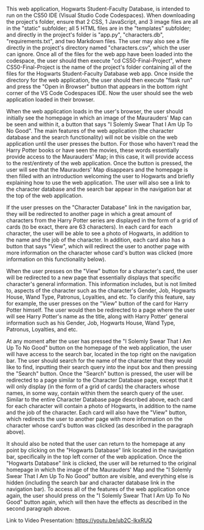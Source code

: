 This web application, Hogwarts Student-Faculty Database, is intended to run on the CS50 IDE (Visual Studio Code Codespaces). When downloading the project's folder, ensure that 2 CSS, 1 JavaScript, and 3 image files are all in the "static" subfolder; all 5 HTML files are in the "templates" subfolder; and directly in the project's folder is "app.py", "characters.db", "requirements.txt", and two Markdown files. The user may also see a file directly in the project's directory named "characters.csv", which the user can ignore. Once all of the files for the web app have been loaded into the codespace, the user should then execute "cd CS50-Final-Project", where CS50-Final-Project is the name of the project's folder containing all of the files for the Hogwarts Student-Faculty Database web app. Once inside the directory for the web application, the user should then execute "flask run" and press the "Open in Browser" button that appears in the bottom right corner of the VS Code Codespaces IDE. Now the user should see the web application loaded in their browser.


When the web application loads in the user's browser, the user should initially see the homepage in which an image of the Maurauders' Map can be seen and within it, a button that says "I Solemly Swear That I Am Up To No Good". The main features of the web application (the character database and the search functionality) will not be visible on the web application until the user presses the button. For those who haven't read the Harry Potter books or have seen the movies, these words essentially provide access to the Maurauders' Map; in this case, it will provide access to the rest/entirety of the web application. Once the button is pressed, the user will see that the Maurauders' Map disappears and the homepage is then filled with an introduction welcoming the user to Hogwarts and briefly explaining how to use the web application. The user will also see a link to the character database and the search bar appear in the navigation bar at the top of the web application.


If the user presses on the "Character Database" link in the navigation bar, they will be redirected to another page in which a great amount of characters from the Harry Potter series are displayed in the form of a grid of cards (to be exact, there are 63 characters). In each card for each character, the user will be able to see a photo of Hogwarts, in addition to the name and the job of the character. In addition, each card also has a button that says "View", which will redirect the user to another page with more information on the character whose card's button was clicked (more information on this functionality below).


When the user presses on the "View" button for a character's card, the user will be redirected to a new page that essentially displays that specific character's general information. This information includes, but is not limited to, aspects of the character such as the character's Gender, Job, Hogwarts House, Wand Type, Patronus, Loyalties, and etc. To clarify this feature, say for example, the user presses on the "View" button of the card for Harry Potter himself. The user would then be redirected to a page where the user will see Harry Potter's name as the title, along with Harry Potter' general information such as his Gender, Job, Hogwarts House, Wand Type, Patronus, Loyalties, and etc.


At any moment after the user has pressed the "I Solemly Swear That I Am Up To No Good" button on the homepage of the web application, the user will have access to the search bar, located in the top right on the navigation bar. The user should search for the name of the character that they would like to find, inputting their search query into the input box and then pressing the "Search" button. Once the "Search" button is pressed, the user will be redirected to a page similar to the Character Database page, except that it will only display (in the form of a grid of cards) the characters whose names, in some way, contain within them the search query of the user. Similar to the entire Character Database page described above, each card for each character will contain a photo of Hogwarts, in addition to the name and the job of the character. Each card will also have the "View" button, which redirects the user to another page with more information on the character whose card's button was clicked (as described in the paragraph above).


It should also be noted that the user can return to the homepage at any point by clicking on the "Hogwarts Database" link located in the navigation bar, specifically in the top left corner of the web application. Once the "Hogwarts Database" link is clicked, the user will be returned to the original homepage in which the image of the Maurauders' Map and the "I Solemly Swear That I Am Up To No Good" button are visible, and everything else is hidden (including the search bar and character database link in the navigation bar). To access all of the features of the web application once again, the user should press on the "I Solemly Swear That I Am Up To No Good" button again, which will then have the effects as described in the second paragraph above.


Link to Video Presentation: https://youtu.be/ub2C-lkxRUQ
